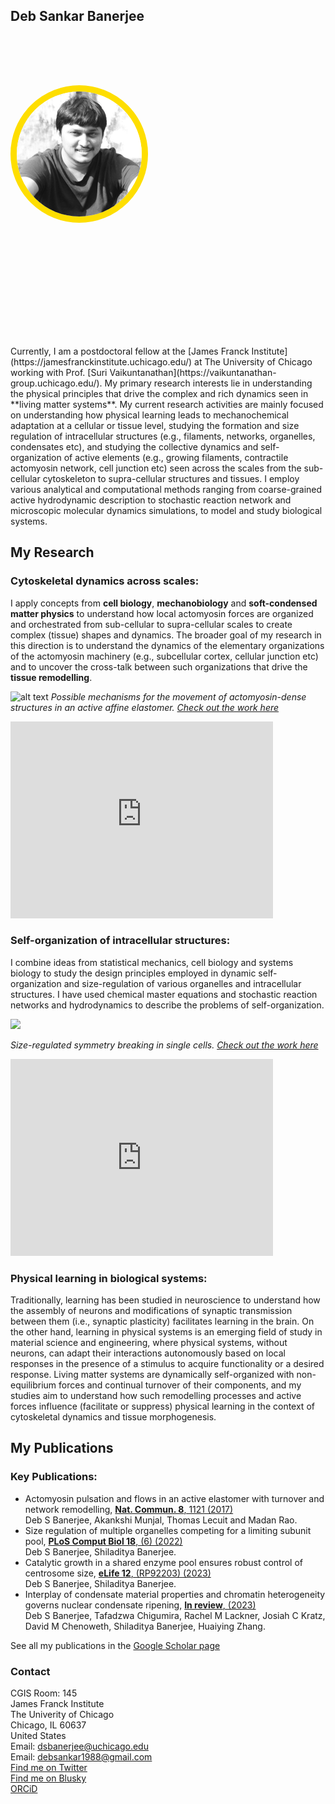 ## Deb Sankar Banerjee
<body>
<!--First section-->
  <div style="background-image: url('background.jpg'); 
  background-size: cover; height:400px; padding-top:80px;">
  <img src="deb_400x400.jpg" style="height:200px; border-radius: 50%; border: 10px solid #FEDE00;" alt="This is me.">
  </div>
</body>
<br/>
Currently, I am a postdoctoral fellow at the [James Franck Institute](https://jamesfranckinstitute.uchicago.edu/) at The University of Chicago working with Prof. [Suri Vaikuntanathan](https://vaikuntanathan-group.uchicago.edu/). My primary research interests lie in understanding the physical principles that drive the complex and rich dynamics seen in **living matter systems**. My current research activities are mainly focused on understanding how physical learning leads to mechanochemical adaptation at a cellular or tissue level, studying the formation and size regulation of intracellular structures (e.g., filaments, networks, organelles, condensates etc), and studying the collective dynamics and self-organization of active elements (e.g., growing filaments, contractile actomyosin network, cell junction etc) seen across the scales from the sub-cellular cytoskeleton to supra-cellular structures and tissues. I employ various analytical and computational methods ranging from coarse-grained active hydrodynamic description to stochastic reaction network and microscopic molecular dynamics simulations, to model and
study biological systems.

## My Research

### Cytoskeletal dynamics across scales:
I apply concepts from **cell biology**, **mechanobiology** and **soft-condensed matter physics** to understand how local actomyosin forces are organized and orchestrated from sub-cellular to supra-cellular scales to create complex (tissue) shapes and dynamics. The broader goal of my research in this direction is to understand the dynamics of the elementary organizations of the actomyosin machinery (e.g., subcellular cortex, cellular junction etc) and to uncover the cross-talk between such organizations that drive the **tissue remodelling**.

![alt text](https://media.springernature.com/full/springer-static/image/art%3A10.1038%2Fs41467-017-01130-1/MediaObjects/41467_2017_1130_Fig6_HTML.jpg?as=webp)
*Possible mechanisms for the movement of actomyosin-dense structures in an active affine elastomer. [Check out the work here](https://www.nature.com/articles/s41467-017-01130-1)*

<iframe width="420" height="315" src="https://www.youtube.com/embed/3S5A1Zv2W1c" frameborder="0" allowfullscreen></iframe>

### Self-organization of intracellular structures:
I combine ideas from statistical mechanics, cell biology and systems biology to study the design principles employed in dynamic self-organization and size-regulation of various organelles and intracellular structures. I have used chemical master equations and stochastic reaction networks and hydrodynamics to describe the problems of self-organization.

<img src="https://www.mdpi.com/cells/cells-09-01646/article_deploy/html/images/cells-09-01646-g003.png" >  

*Size-regulated symmetry breaking in single cells. [Check out the work here](https://www.mdpi.com/2073-4409/9/7/1646)*

<iframe width="420" height="315" src="https://youtube.com/embed/oCbDRSGyCu4" frameborder="0" allowfullscreen></iframe>

### Physical learning in biological systems:
Traditionally, learning has been studied in neuroscience to understand how the assembly of neurons and modifications of synaptic transmission between them (i.e., synaptic plasticity) facilitates learning in the brain. On the other
hand, learning in physical systems is an emerging field of study in material science and engineering, where physical systems, without neurons, can adapt their interactions autonomously based on local responses in the
presence of a stimulus to acquire functionality or a desired response. Living matter systems are dynamically self-organized with non-equilibrium forces and continual turnover of their components, and my studies aim to understand how such remodelling processes and active forces influence (facilitate or suppress) physical learning in the context of cytoskeletal dynamics and tissue morphogenesis.

## My Publications
### Key Publications: 
 <ul>
  <li>Actomyosin pulsation and flows in an active elastomer with turnover and network remodelling,
      <a href="https://www.nature.com/articles/s41467-017-01130-1"><b>Nat. Commun. 8</b>, 1121 (2017)</a> <br>
      Deb S Banerjee, Akankshi Munjal, Thomas Lecuit and Madan Rao.</li>
  <li>Size regulation of multiple organelles competing for a limiting subunit pool,
    <a href="https://doi.org/10.1371/journal.pcbi.1010253)"><b>PLoS Comput Biol 18</b>, (6) (2022)</a> <br>
    Deb S Banerjee, Shiladitya Banerjee.</li>
   <li>Catalytic growth in a shared enzyme pool ensures robust control of centrosome size,
    <a href="https://elifesciences.org/reviewed-preprints/92203"><b>eLife 12</b>, (RP92203) (2023)</a> <br>
    Deb S Banerjee, Shiladitya Banerjee.</li>
   <li>Interplay of condensate material properties and chromatin heterogeneity governs nuclear condensate ripening,
    <a href="https://www.ncbi.nlm.nih.gov/pmc/articles/PMC11100695/"><b>In review</b>, (2023)</a> <br>
    Deb S Banerjee, Tafadzwa Chigumira, Rachel M Lackner, Josiah C Kratz, David M Chenoweth, Shiladitya Banerjee, Huaiying Zhang.</li>
</ul> 

See all my publications in the [Google Scholar page](https://scholar.google.com/citations?user=jW_aHa8AAAAJ&hl=en)

### Contact
 CGIS Room: 145\
 James Franck Institute\
 The Univerity of Chicago\
 Chicago, IL 60637\
 United States\
 Email: dsbanerjee@uchicago.edu\
 Email: debsankar1988@gmail.com\
 [Find me on Twitter](https://twitter.com/DebSBanerjee1)\
 [Find me on Blusky](https://bsky.app/profile/debsankarbanerjee.bsky.social)\
 [ORCiD](https://orcid.org/0000-0003-4452-7982)



<!-- Make this page using info from this page [quickstart](https://docs.github.com/en/pages/quickstart)

### Markdown

Markdown is a lightweight and easy-to-use syntax for styling your writing. It includes conventions for

```markdown
Syntax highlighted code block

# Header 1
## Header 2
### Header 3

- Bulleted
- List

1. Numbered
2. List

**Bold** and _Italic_ and `Code` text

[Link](url) and ![Image](src)
```

For more details see [Basic writing and formatting syntax](https://docs.github.com/en/github/writing-on-github/getting-started-with-writing-and-formatting-on-github/basic-writing-and-formatting-syntax).

### Jekyll Themes

Your Pages site will use the layout and styles from the Jekyll theme you have selected in your [repository settings](https://github.com/DebsankarBanerjee/DebsankarBanerjee.github.io/settings/pages). The name of this theme is saved in the Jekyll `_config.yml` configuration file.

### Support or Contact

Having trouble with Pages? Check out our [documentation](https://docs.github.com/categories/github-pages-basics/) or [contact support](https://support.github.com/contact) and we’ll help you sort it out. -->
